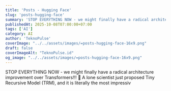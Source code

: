 ```yaml
---
title: 'Posts - Hugging Face'
slug: 'posts-hugging-face'
summary: 'STOP EVERYTHING NOW - we might finally have a radical architecture improvement over Transformers!!! 🚨 A lone scientist just proposed Tiny Recursive Model (TRM), and it is literally the most impressiv'
publishedAt: 2025-10-08T07:00:00+07:00
tags: ['AI']
category: AI
author: 'TeknoPulse'
coverImage: "../../assets/images/=posts-hugging-face-16x9.png"
draft: false
coverImageAlt: "TeknoPulse.id"
og_image: "../../assets/images/=posts-hugging-face-16x9.png"
---
```


STOP EVERYTHING NOW - we might finally have a radical architecture improvement over Transformers!!! 🚨 A lone scientist just proposed Tiny Recursive Model (TRM), and it is literally the most impressiv
